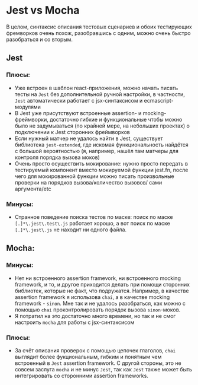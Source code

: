 # Jest vs Mocha

В целом, синтаксис описания тестовых сценариев и обоих тестирующих фремворков очень похож, разобравшись с одним, можно очень быстро разобраться и со вторым.

## Jest

### Плюсы:
* Уже встроен в шаблон react-приложения, можно начать писать тесты на `Jest` без дополнительной ручной настройки, в частности, `Jest` автоматически работает с 
jsx-синтаксисом и ecmascript-модулями
* В Jest уже присутствуют встроенные assertion- и mocking- фреймворки, достаточно гибкие и функциональные чтобы можно было не задумываться (по крайней мере,
на небольших проектах) о подключении к Jest сторонних фреймворков
* Если нужный матчер не удалось найти в Jest, существует библиотека `jest-extended`, где искомая функциональность найдётся с большой вероятностью 
(я, например, нашёл там матчеры для контроля порядка вызова моков)
* Очень просто осуществить мокирование: нужно просто передать в тестируемый компонент вместо мокируемой функции jest.fn, 
после чего для мокированной функции можно писать произвольные проверки на порядков вызова/количество вызовов/ сами аргумента/etc

### Минусы:
* Странное поведение поиска тестов по маске: поиск по маске `[.]*\.jest\.test\.js` работает хорошо, а вот поиск по маске `[.]*\.jest\.js` 
не находит ни одного файла.

## Mocha:

### Минусы:
* Нет ни встроенного assertion framevork, ни встроенного mocking framework, и то, и другое приходится делать при помощи сторонних библиотек, которые не факт, 
что подружатся. Например, в качестве assertion framework я использова `chai`, а в качестве mocking framework - `sinon`. Мне так и не удалось разобраться, как
можно с помощью `chai` проконтролировать порядок вызова `sinon`-моков.
* Я потратил на это достаточно много времени, но так и не смог настроить `mocha` для работы с jsx-синтаксисом

### Плюсы:
* За счёт описания проверок с помощью цепочек глаголов, `chai` выглядит более фукциональным, гибким и понятным чем встроенный в `Jest` assertion framework.
С другой стороны, это не совсем заслуга `mocha` и не минус `Jest`, так как `Jest` также может быть интегрировать со сторонними assertion frameworks.

